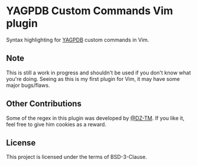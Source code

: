 # YAGPDB Custom Commands Vim plugin

Syntax highlighting for [YAGPDB](https://yagpdb.xyz) custom commands in Vim.

## Note

This is still a work in progress and shouldn't be used if you  don't know what you're doing. Seeing as this is my first plugin for Vim, it may have some major bugs/flaws.

## Other Contributions

Some of the regex in this plugin was developed by [@DZ-TM](https://github.com/DZ-TM). If you like it, feel free to give him cookies as a reward.

## License

This project is licensed under the terms of BSD-3-Clause.
